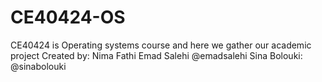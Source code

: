 # CE40424-OS
CE40424 is Operating systems course and here we gather our academic project 
Created by:
Nima Fathi
Emad Salehi @emadsalehi
Sina Bolouki: @sinabolouki
